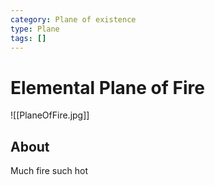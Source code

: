 ```yaml
---
category: Plane of existence
type: Plane
tags: []
---
```


# Elemental Plane of Fire
![[PlaneOfFire.jpg]]
## About
Much fire such hot